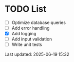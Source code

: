 # TODO List

- [ ] Optimize database queries
- [ ] Add error handling
- [x] Add logging
- [ ] Add input validation
- [ ] Write unit tests

Last updated: 2025-06-19 15:32
